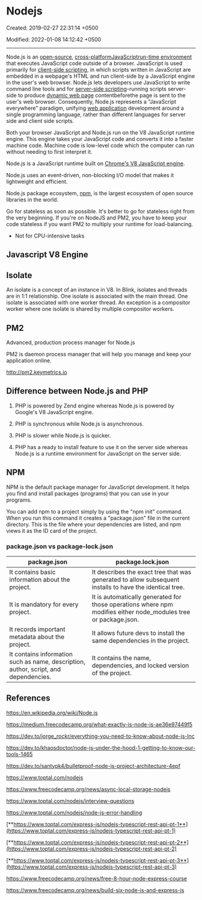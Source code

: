 # Nodejs

Created: 2019-02-27 22:31:14 +0500

Modified: 2022-01-08 14:12:42 +0500

---

Node.js is an [open-source](https://en.wikipedia.org/wiki/Open-source_software), [cross-platform](https://en.wikipedia.org/wiki/Cross-platform)[JavaScript](https://en.wikipedia.org/wiki/JavaScript)[run-time environment](https://en.wikipedia.org/wiki/Runtime_system) that executes JavaScript code outside of a browser. JavaScript is used primarily for [client-side scripting](https://en.wikipedia.org/wiki/Client-side_scripting), in which scripts written in JavaScript are embedded in a webpage's HTML and run client-side by a JavaScript engine in the user's web browser. Node.js lets developers use JavaScript to write command line tools and for [server-side scripting](https://en.wikipedia.org/wiki/Server-side_scripting)-running scripts server-side to produce [dynamic web page](https://en.wikipedia.org/wiki/Dynamic_web_page) contentbeforethe page is sent to the user's web browser. Consequently, Node.js represents a "JavaScript everywhere" paradigm, unifying [web application](https://en.wikipedia.org/wiki/Web_application) development around a single programming language, rather than different languages for server side and client side scripts.

Both your browser JavaScript and Node.js run on the V8 JavaScript runtime engine. This engine takes your JavaScript code and converts it into a faster machine code. Machine code is low-level code which the computer can run without needing to first interpret it.

Node.js is a JavaScript runtime built on [Chrome's V8 JavaScript engine](https://developers.google.com/v8/).

Node.js uses an event-driven, non-blocking I/O model that makes it lightweight and efficient.

Node.js package ecosystem, [npm](https://www.npmjs.com/), is the largest ecosystem of open source libraries in the world.

Go for stateless as soon as possible. It's better to go for stateless right from the very beginning. If you're on NodeJS and PM2, you have to keep your code stateless if you want PM2 to multiply your runtime for load-balancing.

- Not for CPU-intensive tasks

## Javascript V8 Engine

## Isolate

An isolate is a concept of an instance in V8. In Blink, isolates and threads are in 1:1 relationship. One isolate is associated with the main thread. One isolate is associated with one worker thread. An exception is a compositor worker where one isolate is shared by multiple compositor workers.

## PM2

Advanced, production process manager for Node.js

PM2 is daemon process manager that will help you manage and keep your application online.

<http://pm2.keymetrics.io>

## Difference between Node.js and PHP

1. PHP is powered by Zend engine whereas Node.js is powered by Google's V8 JavaScript engine.

2. PHP is synchronous while Node.js is asynchronous.

3. PHP is slower while Node.js is quicker.

4. PHP has a ready to install feature to use it on the server side whereas Node.js is a runtime environment for JavaScript on the server side.

## NPM

NPM is the default package manager for JavaScript development. It helps you find and install packages (programs) that you can use in your programs.

You can add npm to a project simply by using the "npm init" command. When you run this command it creates a "package.json" file in the current directory. This is the file where your dependencies are listed, and npm views it as the ID card of the project.

### package.json vs package-lock.json

| **package.json** | **package.lock.json** |
|---|---|
| It contains basic information about the project. | It describes the exact tree that was generated to allow subsequent installs to have the identical tree. |
| It is mandatory for every project. | It is automatically generated for those operations where npm modifies either node\_modules tree or package.json. |
| It records important metadata about the project. | It allows future devs to install the same dependencies in the project. |
| It contains information such as name, description, author, script, and dependencies. | It contains the name, dependencies, and locked version of the project. |

## References

<https://en.wikipedia.org/wiki/Node.js>

<https://medium.freecodecamp.org/what-exactly-is-node-js-ae36e97449f5>

<https://dev.to/jorge_rockr/everything-you-need-to-know-about-node-js-lnc>

<https://dev.to/khaosdoctor/node-js-under-the-hood-1-getting-to-know-our-tools-1465>

<https://dev.to/santypk4/bulletproof-node-js-project-architecture-4epf>

<https://www.toptal.com/nodejs>

<https://www.freecodecamp.org/news/async-local-storage-nodejs>

<https://www.toptal.com/nodejs/interview-questions>

<https://www.toptal.com/nodejs/node-js-error-handling>

[**https://www.toptal.com/express-js/nodejs-typescript-rest-api-pt-1**](https://www.toptal.com/express-js/nodejs-typescript-rest-api-pt-1)

[**https://www.toptal.com/express-js/nodejs-typescript-rest-api-pt-2**](https://www.toptal.com/express-js/nodejs-typescript-rest-api-pt-2)

[**https://www.toptal.com/express-js/nodejs-typescript-rest-api-pt-3**](https://www.toptal.com/express-js/nodejs-typescript-rest-api-pt-3)

<https://www.freecodecamp.org/news/free-8-hour-node-express-course>

<https://www.freecodecamp.org/news/build-six-node-js-and-express-js>
